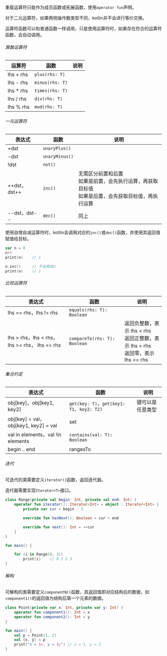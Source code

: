 重载运算符只能作为成员函数或拓展函数，使用`operator fun`声明。

对于二元运算符，如果两侧操作数类型不同，kotlin并不会进行等价交换。

运算符函数可以和普通函数一样调用，只是使用运算符时，如果存在符合的运算符函数，会自动调用。

###### 算数运算符

| 运算符    | 函数            | 说明 |
| --------- | --------------- | ---- |
| lhs + rhs | `plus(rhs: T)`  |      |
| lhs - rhs | `minus(rhs: T)` |      |
| lhs * rhs | `times(rhs: T)` |      |
| lhs / rhs | `div(rhs: T)`   |      |
| lhs % rhs | `mod(rhs: T)`   |      |

###### 一元运算符

| 表达式       | 函数           | 说明                                                         |
| ------------ | -------------- | ------------------------------------------------------------ |
| +dst         | `unaryPlus()`  |                                                              |
| -dst         | `unaryMinus()` |                                                              |
| !dst         | `not()`        |                                                              |
| ++dst，dst++ | `inc()`        | 无需区分前置和后置<br />如果是前置，会先执行运算，再获取目标值<br />如果是后置，会先获取目标值，再执行运算 |
| --dst，dst-- | `dec()`        | 同上                                                         |

使用自增自减运算符时，kotlin会调用对应的`inc()`或`dec()`函数，并使用其返回值赋值给目标。

```kotlin
var n = 0
n++
print(n)    // 1

n.inc() 	// 不会修改n
print(n)    // 1
```

###### 比较运算符

| 表达式                                        | 函数                         | 说明                                                         |
| --------------------------------------------- | ---------------------------- | ------------------------------------------------------------ |
| lhs == rhs，lhs != rhs                        | `equals(rhs: T): Boolean`    |                                                              |
| lhs > rhs，lhs < rhs，lhs >= rhs， lhs <= rhs | `compareTo(rhs: T): Boolean` | 返回负整数，表示 lhs < rhs<br />返回正整数，表示 lhs > rhs<br />返回零，表示 lhs == rhs |

###### 集合约定

| 表达式                                | 函数                                     | 说明             |
| ------------------------------------- | ---------------------------------------- | ---------------- |
| obj[key]，obj[key1, key2]             | `get(key: T)`，`get(key1: T1, key2: T2)` | 键可以是任意类型 |
| obj[key] = val，obj[key1, key2] = val | set                                      |                  |
| val in elements，val !in elements     | `contains(val: T): Boolean`              |                  |
| begin .. end                          | rangesTo                                 |                  |

###### 迭代

可迭代的类需要定义`iterator()`函数，返回迭代器。

迭代器需要实现`Iterator<T>`接口。

```kotlin
class Range(private val begin: Int, private val end: Int) {
    operator fun iterator(): Iterator<Int> = object : Iterator<Int> {
        private var cur = begin - 1

        override fun hasNext(): Boolean = cur < end

        override fun next(): Int = ++cur
    }
}

fun main() {

    for (i in Range(0, 3))
        print(i)    // 0 1 2 3
}
```

###### 解构

可解构的类需要定义`componentN()`函数，其返回值即对应结构后的数据，如`component1()`的返回值为结构后第一个元素的数据。

```kotlin
class Point(private var x: Int, private var y: Int) {
    operator fun component1(): Int = x
    operator fun component2(): Int = y
}

fun main() {
    val p = Point(1, 2)
    val (x, y) = p
    print("x = $x, y = $y") // x = 1, y = 2
}
```


